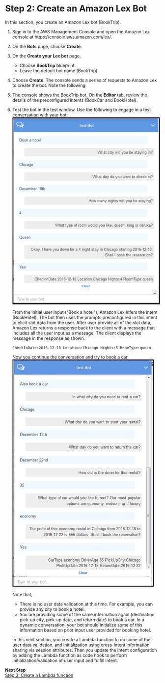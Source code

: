 # Step 2: Create an Amazon Lex Bot

In this section, you create an Amazon Lex bot \(BookTrip\)\. 

1. Sign in to the AWS Management Console and open the Amazon Lex console at [https://console\.aws\.amazon\.com/lex/](https://console.aws.amazon.com/lex/)\.

1. On the **Bots** page, choose **Create**\.

1. On the **Create your Lex bot** page, 
   + Choose **BookTrip** blueprint\.
   + Leave the default bot name \(BookTrip\)\.

1. Choose **Create**\. The console sends a series of requests to Amazon Lex to create the bot\. Note the following:

1. The console shows the BookTrip bot\. On the **Editor** tab, review the details of the preconfigured intents \(BookCar and BookHotel\)\.

1. Test the bot in the test window\. Use the following to engage in a test conversation with your bot:   
![](../images/book-trip-no-lambda-10.png)

   From the initial user input \("Book a hotel"\), Amazon Lex infers the intent \(BookHotel\)\. The bot then uses the prompts preconfigured in this intent to elicit slot data from the user\. After user provide all of the slot data, Amazon Lex returns a response back to the client with a message that includes all the user input as a message\. The client displays the message in the response as shown\. 

   ```
   CheckInDate:2016-12-18 Location:Chicago Nights:5 RoomType:queen
   ```

   Now you continue the conversation and try to book a car\.   
![](../images/book-trip-no-lambda-20.png)

   Note that, 
   + There is no user data validation at this time\. For example, you can provide any city to book a hotel\.
   + You are providing some of the same information again \(destination, pick\-up city, pick\-up date, and return date\) to book a car\. In a dynamic conversation, your bot should initialize some of this information based on prior input user provided for booking hotel\. 

   In this next section, you create a Lambda function to do some of the user data validation, and initialization using cross\-intent information sharing via session attributes\. Then you update the intent configuration by adding the Lambda function as code hook to perform initialization/validation of user input and fulfill intent\.

**Next Step**  
[Step 3: Create a Lambda function](ex3-step3.md)
